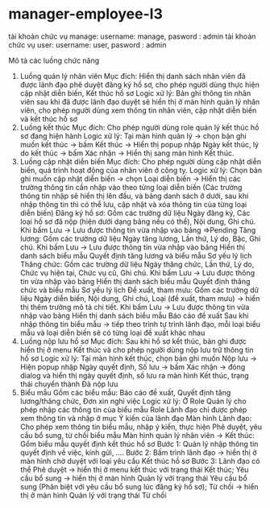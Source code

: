 # manager-employee-l3
tài khoản chức vụ manage: username: manage, pasword : admin
tài khoản chức vụ user: username: user, pasword : admin

Mô tả các luồng chức năng
1. Luồng quản lý nhân viên
Mục đích: Hiển thị danh sách nhân viên đã được lãnh đạo phê duyệt đăng ký hồ sơ, cho phép người dùng thực hiện cập nhật diễn biến, Kết thúc hồ sơ
Logic xử lý: Bản ghi thông tin nhân viên sau khi đã được lãnh đạo duyệt sẽ hiển thị ở màn hình quản lý nhân viên, cho phép người dùng xem thông tin nhân viên, cập nhật diễn biến và kết thúc hồ sơ
2. Luồng kết thúc
Mục đích: Cho phép người dùng role quản lý kết thúc hồ sơ đang hiện hành
Logic xử lý: Tại màn hình quản lý -> chọn bản ghi muốn kết thúc -> bấm Kết thúc -> Hiển thị popup nhập Ngày kết thúc, lý do kết thúc -> bấm Xác nhận -> Hiển thị sang màn hình Kết thúc.
3. Luồng cập nhật diễn biến
Mục đích: Cho phép người dùng cập nhật diễn biến, quá trình hoạt động của nhân viên ở công ty.
Logic xử lý: Chọn bản ghi muốn cập nhật diễn biến -> chọn Loại diễn biến -> Hiển thị các trường thông tin cần nhập vào theo từng loại diễn biến (Các trường thông tin nhập sẽ hiển thị lên đầu, và bảng danh sách ở dưới, sau khi nhập thông tin thì có thể lưu, cập nhật và xóa thông tin của từng loại diễn biến)
Đăng ký hồ sơ: Gồm các trường dữ liệu Ngày đăng ký, Các loại hồ sơ đã nộp (hiện dưới dạng bảng nếu có thể), Nội dung, Ghi chú.
Khi bấm Lưu -> Lưu được thông tin vừa nhập vào bảng
=>Pending 
Tăng lương: Gồm các trường dữ liệu Ngày tăng lương, Lần thứ, Lý do, Bậc, Ghi chú.
Khi bấm Lưu -> Lưu được thông tin vừa nhập vào bảng
Hiển thị danh sách biểu mẫu Quyết định tăng lương và biểu mẫu Sơ yếu lý lịch
Thăng chức: Gồm các trường dữ liệu Ngày thăng chức, Lần thứ, Lý do, Chức vụ hiện tại, Chức vụ cũ, Ghi chú.
Khi bấm Lưu -> Lưu được thông tin vừa nhập vào bảng
Hiển thị danh sách biểu mẫu Quyết định thăng chức và biểu mẫu Sơ yếu lý lịch
Đề xuất, tham mưu: Gồm các trường dữ liệu Ngày diễn biến, Nội dung, Ghi chú, Loại (đề xuất, tham mưu) -> hiển thị thêm trường mô tả chi tiết.
Khi bấm Lưu -> Lưu được thông tin vừa nhập vào bảng
Hiển thị danh sách biểu mẫu Báo cáo đề xuất
Sau khi nhập thông tin biểu mẫu -> tiếp theo trình tự trình lãnh đạo, mỗi loại biểu mẫu và loại diễn biến sẽ có từng loại đề xuất khác nhau
4. Luồng nộp lưu hồ sơ
Mục đích: Sau khi hồ sơ kết thúc, bản ghi được hiển thị ở menu Kết thúc và cho phép người dùng nộp lưu trữ thông tin hồ sơ
Logic xử lý: Tại màn hình kết thúc, chọn bản ghi muốn Nộp lưu -> Hiện popup nhập Ngày quyết định, Số lưu -> bấm Xác nhận -> đóng dialog và hiển thị ngày quyết định, số lưu ra màn hình Kết thúc, trạng thái chuyển thành Đã nộp lưu
5. Biểu mẫu
Gồm các biểu mẫu: Báo cáo đề xuất, Quyết định tăng lương/thăng chức, Đơn xin nghỉ việc
Logic xử lý:
Ở Role Quản lý cho phép nhập các thông tin của biểu mẫu
Role Lãnh đạo chỉ được phép xem thông tin và nhập ở mục Ý kiến của lãnh đạo
Màn hình Lãnh đạo:
Cho phép xem thông tin biểu mẫu, nhập ý kiến, thực hiện Phê duyệt, yêu cầu bổ sung, từ chối biểu  mẫu
Màn hình quản lý nhân viên -> Kết thúc:
Gồm biểu mẫu quyết định kết thúc hồ sơ
Bước 1: Quản lý nhập thông tin quyết định về việc,  kính gửi, ….
Bước 2: Bấm trình lãnh đạo -> hiển thị ở màn hình chờ duyệt với loại yêu cầu Kết thúc hồ sơ
Bước 3: Lãnh đạo có thể Phê duyệt -> hiển thị ở menu kết thúc với trạng thái Kết thúc; Yêu cầu bổ sung -> hiển thị ở màn hình Quản lý với trạng thái Yêu cầu bổ sung (Phân biệt với yêu cầu bổ sung lúc đăng ký hồ sơ); Từ chối -> hiển thị ở màn hình Quản lý với trạng thái Từ chối
 
